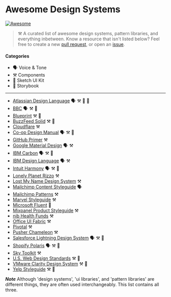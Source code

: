 # Awesome Design Systems

[![Awesome](https://cdn.rawgit.com/sindresorhus/awesome/d7305f38d29fed78fa85652e3a63e154dd8e8829/media/badge.svg)](https://github.com/sindresorhus/awesome)

> ⚒ A curated list of awesome design systems, pattern libraries, and everything inbetween. Know a resource that isn't listed below? Feel free to create a new [pull request](https://github.com/alexpate/awesome-design-systems/pulls), or open an [issue](https://github.com/alexpate/awesome-design-systems/issues/new).

#### Categories

- 🗣 Voice & Tone
- ⚒ Components
- 🎨 Sketch UI Kit
- 📓 Storybook

- - -

- [Atlassian Design Language](https://atlassian.design) 🗣 ⚒ 🎨 📓
- [BBC](http://www.bbc.co.uk/gel) 🗣 ⚒ 🎨
- [Blueprint](http://blueprintjs.com/) ⚒ 🎨
- [BuzzFeed Solid](http://solid.buzzfeed.com/) ⚒ 🎨
- [Cloudflare](https://cloudflare.github.io/cf-ui/) ⚒
- [Co-op Design Manual](https://coop-design-manual.herokuapp.com/) 🗣 ⚒ 🎨
- [GitHub Primer](http://primercss.io/) ⚒
- [Google Material Design](https://material.io/) 🗣 ⚒
- [IBM Carbon](http://carbondesignsystem.com/) 🗣 ⚒ 🎨
- [IBM Design Language](https://www.ibm.com/design/language/) 🗣 ⚒
- [Intuit Harmony](http://harmony.intuit.com/) 🗣 ⚒ 🎨
- [Lonely Planet Rizzo](http://rizzo.lonelyplanet.com/) ⚒
- [Lost My Name Design System](http://design-system.lostmy.name/) ⚒
- [Mailchimp Content Styleguide](http://styleguide.mailchimp.com/) 🗣
- [Mailchimp Patterns](http://ux.mailchimp.com/patterns) ⚒
- [Marvel Styleguide](https://marvelapp.com/styleguide) ⚒
- [Microsoft Fluent](http://fluent.microsoft.com/) 📓 
- [Mixpanel Product Styleguide](http://mixpanel.github.io/mixpanel-common/examples/style-guide-new) ⚒
- [nib Health Funds](https://design.nib.com.au/) ⚒
- [Office UI Fabric](https://dev.office.com/fabric) ⚒
- [Pivotal](http://styleguide.pivotal.io/) ⚒
- [Pusher Chameleon](http://pusher.github.io/chameleon/) ⚒
- [Salesforce Lightning Design System](https://www.lightningdesignsystem.com) 🗣 ⚒ 🎨
- [Shopify Polaris](https://polaris.shopify.com) 🗣 ⚒ 🎨
- [Sky Toolkit](https://www.sky.com/toolkit) ⚒
- [U.S. Web Design Standards](https://standards.usa.gov/) ⚒ 🎨
- [VMware Clarity Design System](https://vmware.github.io/clarity/) ⚒ 🎨
- [Yelp Styleguide](http://yelp.com/styleguide) ⚒ 🎨

***Note***
Although 'design systems', 'ui libraries', and 'pattern libraries' are different things, they are often used interchangeably. This list contains all three.
